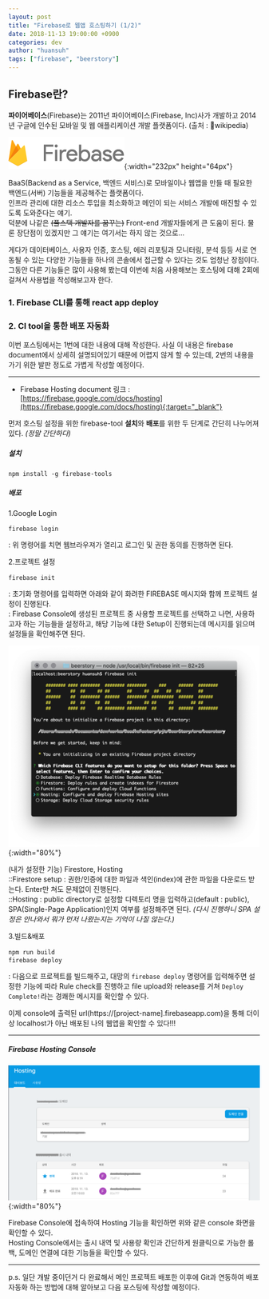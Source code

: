 ```yaml
---
layout: post 
title: "Firebase로 웹앱 호스팅하기 (1/2)" 
date: 2018-11-13 19:00:00 +0900
categories: dev
author: "huansuh"
tags: ["firebase", "beerstory"]
---
```




## Firebase란?

**파이어베이스**(Firebase)는 2011년 파이어베이스(Firebase, Inc)사가 개발하고 2014년 구글에 인수된 모바일 및 웹 애플리케이션 개발 플랫폼이다. (출처 : wikipedia)

![](/files/firebase_logo.png){:width="232px" height="64px"}



BaaS(Backend as a Service, 백엔드 서비스)로 모바일이나 웹앱을 만들 때 필요한 백엔드(서버) 기능들을 제공해주는 플랫폼이다.<br/>인프라 관리에 대한 리소스 투입을 최소화하고 메인이 되는 서비스 개발에 매진할 수 있도록 도와준다는 얘기. <br/>덕분에 나같은 ~~(풀스택 개발자를 꿈꾸는)~~ Front-end 개발자들에게 큰 도움이 된다. 물론 장단점이 있겠지만 그 얘기는 여기서는 하지 않는 것으로...

게다가 데이터베이스, 사용자 인증, 호스팅, 에러 리포팅과 모니터링, 분석 등등 서로 연동될 수 있는 다양한 기능들을 하나의 콘솔에서 접근할 수 있다는 것도 엄청난 장점이다.<br/>그동안 다른 기능들은 많이 사용해 봤는데 이번에 처음 사용해보는 호스팅에 대해 2회에 걸쳐서 사용법을 작성해보고자 한다.

### 1. Firebase CLI를 통해 react app deploy

### 2. CI tool을 통한 배포 자동화



이번 포스팅에서는 1번에 대한 내용에 대해 작성한다. 사실 이 내용은 firebase document에서 상세히 설명되어있기 때문에 어렵지 않게 할 수 있는데, 2번의 내용을 가기 위한 발판 정도로 가볍게 작성할 예정이다.

---

* Firebase Hosting document 링크 : [https://firebase.google.com/docs/hosting](https://firebase.google.com/docs/hosting){:target="_blank"}

먼저 호스팅 설정을 위한 firebase-tool **설치**와 **배포**를 위한 두 단계로 간단히 나누어져 있다. *(정말 간단하다)*

##### 설치

```
npm install -g firebase-tools
```



##### 배포

1.Google Login

```
firebase login
```

: 위 명령어를 치면 웹브라우져가 열리고 로그인 및 권한 동의를 진행하면 된다.

2.프로젝트 설정

```
firebase init
```

: 초기화 명령어를 입력하면 아래와 같이 화려한 FIREBASE 메시지와 함께 프로젝트 설정이 진행된다.<br>: Firebase Console에 생성된 프로젝트 중 사용할 프로젝트를 선택하고 나면, 사용하고자 하는 기능들을 설정하고, 해당 기능에 대한 Setup이 진행되는데 메시지를 읽으며 설정들을 확인해주면 된다.

![](/files/firebase_hosting_init.png){:width="80%"}

(내가 설정한 기능) Firestore, Hosting<br/>::Firestore setup : 권한/인증에 대한 파일과 색인(index)에 관한 파일을 다운로드 받는다. Enter만 쳐도 문제없이 진행된다.<br>::Hosting : public directory로 설정할 디렉토리 명을 입력하고(default : public), SPA(Single-Page Application)인지 여부를 설정해주면 된다. *(다시 진행하니 SPA 설정은 안나와서 뭐가 먼저 나왔는지는 기억이 나질 않는다.)* 

3.빌드&배포

```
npm run build
firebase deploy
```

: 다음으로 프로젝트를 빌드해주고, 대망의 `firebase deploy` 명령어를 입력해주면 설정한 기능에 따라 Rule check를 진행하고 file upload와 release를 거쳐 `Deploy Complete!`라는 경쾌한 메시지를 확인할 수 있다.

이제 console에 출력된 url(https://[project-name].firebaseapp.com)을 통해 더이상 localhost가 아닌 배포된 나의 웹앱을 확인할 수 있다!!!

---



##### Firebase Hosting Console

![](/files/firebase_hosting_console.png){:width="80%"}

Firebase Console에 접속하여 Hosting 기능을 확인하면 위와 같은 console 화면을 확인할 수 있다.<br>Hosting Console에서는 출시 내역 및 사용량 확인과 간단하게 원클릭으로 가능한 롤백, 도메인 연결에 대한 기능들을 확인할 수 있다.



---



p.s. 일단 개발 중이던거 다 완료해서 메인 프로젝트 배포한 이후에 Git과 연동하여 배포 자동화 하는 방법에 대해 알아보고 다음 포스팅에 작성할 예정이다.